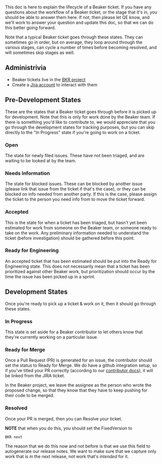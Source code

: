This doc is here to explain the lifecycle of a Beaker ticket.  If you have any
questions about the workflow of a Beaker ticket, or the stage that it's in, you
should be able to answer them here.  If not, then please let QE know, and we'll
work to answer your question and update this doc, so that we can do this better
going forward.

Note that a typical Beaker ticket goes through these states. They can sometimes
go in order, but on average, they loop around through the various stages,
can cycle a number of times before becoming resolved, and will sometimes skip
stages as well.

## Administrivia

- Beaker tickets live in the 
[BKR project](https://tickets.puppetlabs.com/issues/?jql=project%20%3D%20BKR)
- Create a [Jira account](http://tickets.puppetlabs.com) to interact with them 

## Pre-Development States

These are the states that a Beaker ticket goes through before it is picked up for
development. Note that this is only for work done by the Beaker team. If there
is something you'd like to contribute to, we would appreciate that you go
through the development states for tracking purposes, but you can skip directly
to the "In Progress" state if you're going to work on a ticket.

### Open

The state for newly filed issues. These have not been triaged, and are
waiting to be looked at by the team.

### Needs Information

The state for blocked issues. These can be blocked by another issue (please link
that issue from the ticket if that's the case), or they can be blocked on info
needed from another party.  If this is the case, please assign the ticket to the
person you need info from to move the ticket forward.

### Accepted

This is the state for when a ticket has been triaged, but hasn't yet been
estimated for work from someone on the Beaker team, or someone ready to
take on the work. Any preliminary information needed to understand the 
ticket (before investigation) should be gathered before this point.

### Ready for Engineering

An accepted ticket that has been estimated should be put into the Ready for
Engineering state. This does not necessarily mean that a ticket has been 
prioritized against other Beaker work, but prioritization should occur by 
the time the issue has been picked up in a sprint.

## Development States

Once you're ready to pick up a ticket & work on it, then it should go through
these states.

### In Progress

This state is set aside for a Beaker contributor to let others know that
they're currently working on a particular issue.

### Ready for Merge

Once a Pull Request (PR) is generated for an issue, the contributor should set
the status to Ready for Merge. We do have a github integration setup, so if 
you've titled your PR correctly (according to our 
[contributor docs](/CONTRIBUTING.md)), 
it will be linked from the JIRA ticket.

In the Beaker project, we leave the assignee as the person who wrote the 
proposed change, so that they know that they have to keep pushing for their
code to be merged.

### Resolved

Once your PR is merged, then you can Resolve your ticket. 

**NOTE** that when you do this, you should set the FixedVersion to

    BKR next
    
The reason that we do this now and not before is that we use this field to 
autogenerate our release notes.  We want to make sure that we capture only
work that is _in_ the next release, not work that's _intended_ for it.
